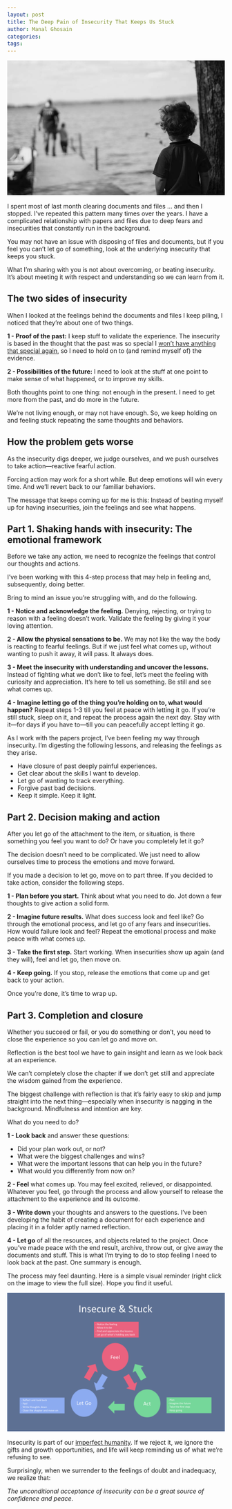 ```yaml
---
layout: post
title: The Deep Pain of Insecurity That Keeps Us Stuck
author: Manal Ghosain
categories:
tags:
---
```


![Feeling insecure](/images/insecure.jpg)

I spent most of last month clearing documents and files … and then I stopped. I’ve repeated this pattern many times over the years. I have a complicated relationship with papers and files due to deep fears and insecurities that constantly run in the background.

You may not have an issue with disposing of files and documents, but if you feel you can’t let go of something, look at the underlying insecurity that keeps you stuck. 

What I’m sharing with you is not about overcoming, or beating insecurity. It’s about meeting it with respect and understanding so we can learn from it.

## The two sides of insecurity

When I looked at the feelings behind the documents and files I keep piling, I noticed that they’re about one of two things.

**1 - Proof of the past:** I keep stuff to validate the experience. The insecurity is based in the thought that the past was so special I [won’t have anything that special again](/got-nothing/), so I need to hold on to (and remind myself of) the evidence. 

**2 - Possibilities of the future:** I need to look at the stuff at one point to make sense of what happened, or to improve my skills.

Both thoughts point to one thing: not enough in the present. I need to get more from the past, and do more in the future. 

We’re not living enough, or may not have enough. So, we keep holding on and feeling stuck repeating the same thoughts and behaviors.

## How the problem gets worse

As the insecurity digs deeper, we judge ourselves, and we push ourselves to take action—reactive fearful action.

Forcing action may work for a short while. But deep emotions will win every time. And we’ll revert back to our familiar behaviors. 

The message that keeps coming up for me is this: Instead of beating myself up for having insecurities, join the feelings and see what happens.

## Part 1. Shaking hands with insecurity: The emotional framework

Before we take any action, we need to recognize the feelings that control our thoughts and actions. 

I’ve been working with this 4-step process that may help in feeling and, subsequently, doing better. 

Bring to mind an issue you’re struggling with, and do the following.

**1 - Notice and acknowledge the feeling.** Denying, rejecting, or trying to reason with a feeling doesn’t work. Validate the feeling by giving it your loving attention.

**2 - Allow the physical sensations to be.** We may not like the way the body is reacting to fearful feelings. But if we just feel what comes up, without wanting to push it away, it will pass. It always does.

**3 - Meet the insecurity with understanding and uncover the lessons.** Instead of fighting what we don’t like to feel, let’s meet the feeling with curiosity and appreciation. It’s here to tell us something. Be still and see what comes up. 

**4 - Imagine letting go of the thing you’re holding on to, what would happen?** Repeat steps 1-3 till you feel at peace with letting it go. If you’re still stuck, sleep on it, and repeat the process again the next day. Stay with it—for days if you have to—till you can peacefully accept letting it go.

As I work with the papers project, I’ve been feeling my way through insecurity. I’m digesting the following lessons, and releasing the feelings as they arise.

- Have closure of past deeply painful experiences. 
- Get clear about the skills I want to develop. 
- Let go of wanting to track everything.
- Forgive past bad decisions.
- Keep it simple. Keep it light.

## Part 2. Decision making and action

After you let go of the attachment to the item, or situation, is there something you feel you want to do? Or have you completely let it go?

The decision doesn’t need to be complicated. We just need to allow ourselves time to process the emotions and move forward.

If you made a decision to let go, move on to part three. If you decided to take action, consider the following steps.

**1 - Plan before you start.** Think about what you need to do. Jot down a few thoughts to give action a solid form.

**2 - Imagine future results.** What does success look and feel like? Go through the emotional process, and let go of any fears and insecurities. How would failure look and feel? Repeat the emotional process and make peace with what comes up.

**3 - Take the first step.** Start working. When insecurities show up again (and they will), feel and let go, then move on. 

**4 - Keep going.** If you stop, release the emotions that come up and get back to your action.

Once you’re done, it’s time to wrap up.

## Part 3. Completion and closure

Whether you succeed or fail, or you do something or don’t, you need to close the experience so you can let go and move on. 

Reflection is the best tool we have to gain insight and learn as we look back at an experience. 

We can’t completely close the chapter if we don’t get still and appreciate the wisdom gained from the experience.

The biggest challenge with reflection is that it’s fairly easy to skip and jump straight into the next thing—especially when insecurity is nagging in the background. Mindfulness and intention are key.

What do you need to do? 

**1 - Look back** and answer these questions:

- Did your plan work out, or not?
- What were the biggest challenges and wins? 
- What were the important lessons that can help you in the future? 
- What would you differently from now on?

**2 - Feel** what comes up. You may feel excited, relieved, or disappointed. Whatever you feel, go through the process and allow yourself to release the attachment to the experience and its outcome.

**3 - Write down** your thoughts and answers to the questions. I’ve been developing the habit of creating a document for each experience and placing it in a folder aptly named reflection. 

**4 - Let go** of all the resources, and objects related to the project. Once you’ve made peace with the end result, archive, throw out, or give away the documents and stuff. This is what I’m trying to do to stop feeling I need to look back at the past. One summary is enough.

The process may feel daunting. Here is a simple visual reminder (right click on the image to view the full size). Hope you find it useful.

![How to heal feeling insecure](/images/2017-08-insecure.png)

Insecurity is part of our [imperfect humanity](/complete/). If we reject it, we ignore the gifts and growth opportunities, and life will keep reminding us of what we’re refusing to see.

Surprisingly, when we surrender to the feelings of doubt and inadequacy, we realize that:

*The unconditional acceptance of insecurity can be a great source of confidence and peace.*
